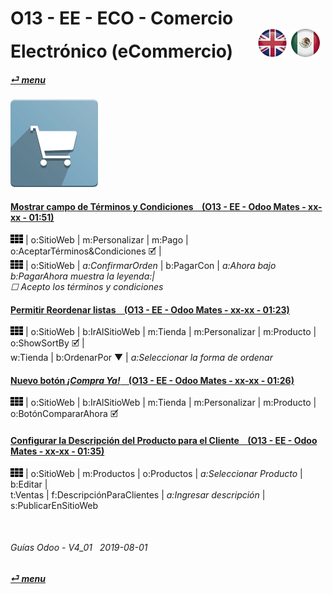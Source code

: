 # O13 - EE - ECO - Comercio Electrónico (eCommercio) &nbsp;&nbsp;&nbsp;&nbsp; [![en-uk](/doc/img/en-uk_flag_button_small.png)](/en-uk/o13/ee/eco/en-uk-o13-ee-eco-ecommerce-guides.md) [ ![es-mx](/doc/img/es-mx_flag_button_small.png)](/es-mx/o13/ee/eco/es-mx-o13-ee-eco-ecommerce-guides.md)
#### [_&#x23CE; menu_](/es-mx/o13/ee/es-mx-o13-ee-guides-menu.md)
### ![eco](/doc/img/website_sale.png)

#### [Mostrar campo de Términos y Condiciones &nbsp;&nbsp; (O13 - EE - Odoo Mates - xx-xx - 01:51)](https://youtube.com/embed/KntH3ZHd9dE?autoplay=1&start=0&end=0&rel=0)  
![apps](/doc/img/apps.png) | o:SitioWeb | m:Personalizar | m:Pago | o:AceptarTérminos&Condiciones &#x1F5F9; |  
![apps](/doc/img/apps.png) | o:SitioWeb | _a:ConfirmarOrden_ | b:PagarCon | _a:Ahora bajo b:PagarAhora muestra la leyenda:|  
&#x2610; Acepto los términos y condiciones_  

#### [Permitir Reordenar listas &nbsp;&nbsp; (O13 - EE - Odoo Mates - xx-xx - 01:23)](https://youtube.com/embed/Oe5zPbHGdjk?autoplay=1&start=0&end=0&rel=0)  
![apps](/doc/img/apps.png) | o:SitioWeb | b:IrAlSitioWeb | m:Tienda | m:Personalizar | m:Producto | o:ShowSortBy &#x1F5F9; |  
w:Tienda | b:OrdenarPor &#x25BC; | _a:Seleccionar la forma de ordenar_  

#### [Nuevo botón _¡Compra Ya!_ &nbsp;&nbsp; (O13 - EE - Odoo Mates - xx-xx - 01:26)](https://youtube.com/embed/xrxmrFQLkmw?autoplay=1&start=0&end=0&rel=0)  
![apps](/doc/img/apps.png) | o:SitioWeb | b:IrAlSitioWeb | m:Tienda | m:Personalizar | m:Producto | o:BotónCompararAhora &#x1F5F9;  

#### [Configurar la Descripción del Producto para el Cliente &nbsp;&nbsp; (O13 - EE - Odoo Mates - xx-xx - 01:35)](https://youtube.com/embed/tWvaAXw_DJ8?autoplay=1&start=0&end=0&rel=0)  
![apps](/doc/img/apps.png) | o:SitioWeb | m:Productos | o:Productos | _a:Seleccionar Producto_ | b:Editar |  
t:Ventas | f:DescripciónParaClientes | _a:Ingresar descripción_ | s:PublicarEnSitioWeb  

<br>

###### Guías Odoo - V4_01 &nbsp; 2019-08-01  
**[_&#x23CE; menu_](/es-mx/o13/ee/es-mx-o13-ee-guides-menu.md)**
